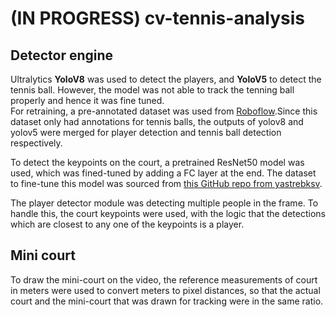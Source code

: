 # (IN PROGRESS) cv-tennis-analysis
 
## Detector engine
Ultralytics **YoloV8** was used to detect the players, and **YoloV5** to detect the tennis ball. However, the model was not able to track the tenning ball properly and hence it was fine tuned.<br>
For retraining, a pre-annotated dataset was used from [Roboflow](https://universe.roboflow.com/viren-dhanwani/tennis-ball-detection/dataset/6#).Since this dataset only had annotations for tennis balls, the outputs of yolov8 and yolov5 were merged for player detection and tennis ball detection respectively.<br>

To detect the keypoints on the court, a pretrained ResNet50 model was used, which was fined-tuned by adding a FC layer at the end. The dataset to fine-tune this model was sourced from [this GitHub repo from yastrebksv](https://github.com/yastrebksv/TennisCourtDetector?tab=readme-ov-file).

The player detector module was detecting multiple people in the frame. To handle this, the court keypoints were used, with the logic that the detections which are closest to any one of the keypoints is a player.

## Mini court
To draw the mini-court on the video, the reference measurements of court in meters were used to convert meters to pixel distances, so that the actual court and the mini-court that was drawn for tracking were in the same ratio.
